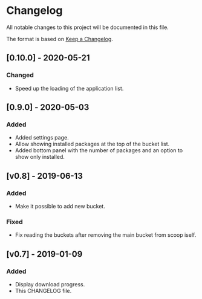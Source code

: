 # Changelog
All notable changes to this project will be documented in this file.

The format is based on [Keep a Changelog](https://keepachangelog.com/en/1.0.0/).

## [0.10.0] - 2020-05-21
### Changed
- Speed up the loading of the application list.

## [0.9.0] - 2020-05-03
### Added
- Added settings page.
- Allow showing installed packages at the top of the bucket list.
- Added bottom panel with the number of packages and an option to show only installed.

## [v0.8] - 2019-06-13
### Added 
- Make it possible to add new bucket.

### Fixed
- Fix reading the buckets after removing the main bucket from scoop iself.

## [v0.7] - 2019-01-09
### Added
- Display download progress.
- This CHANGELOG file.
